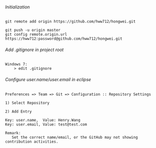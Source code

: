 ﻿
###### Initialization

    git remote add origin https://github.com/hww712/hongwei.git
    
    git push -u origin master
    git config remote.origin.url https://hww712:password@github.com/hww712/hongwei.git



###### Add .gitignore in project root

    Windows 7:
        > edit .gitignore


###### Configure user.name/user.email in eclipse

    Preferences => Team => Git => Configuration :: Repository Settings
    
    1) Select Repository
    
    2) Add Entry
    
    Key: user.name,  Value: Henry.Wang
    Key: user.email, Value: test@test.com
    
    Remark:
       Set the correct name/email, or the GitHub may not showing contribution activities.



